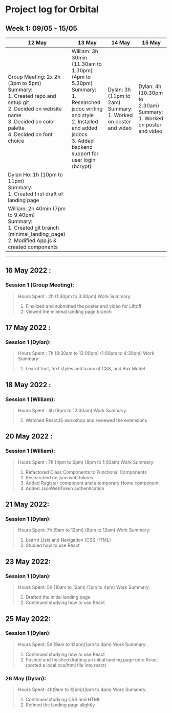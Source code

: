 # Project log for Orbital

## Week 1: 09/05 - 15/05

| 12 May | 13 May | 14 May | 15 May |
|--------|--------|--------|--------|
| Group Meeting: 2x 2h (3pm to 5pm) <br>Summary:<br>  1. Created repo and setup git<br>  2. Decided on website name<br>  3. Decided on color palette<br>  4. Decided on font choice | William: 3h 30min (11.30am to 1.30pm) (4pm to 5.30pm)<br>Summary:<br>  1. Researched jsdoc writing and style<br>  2. Installed and added jsdocs<br>  3. Added backend support for user login (bcrypt) | Dylan: 3h (11pm to 2am)<br>Summary:<br>  1. Worked on poster and video | Dylan: 4h (10.30pm to 2.30am)<br>Summary:<br>  1. Worked on poster and video |
| Dylan Ho: 1h (10pm to 11pm)<br>Summary:<br>  1. Created first draft of landing page |         |       |
| William: 2h 40min (7pm to 9.40pm)<br>Summary:<br>  1. Created git branch (minimal_landing_page)<br>  2. Modified App.js & created components   |  |  |   |

---

## 16 May 2022 :

### Session 1 (Group Meeting):
>Hours Spent : 2h (1:30pm to 3:30pm)
>Work Summary:
>1. Finalized and submitted the poster and video for Liftoff
>2. Viewed the minimal landing page branch


## 17 May 2022 : 

### Session 1 (Dylan):
>Hours Spent : 7h (8:30am to 12:00pm) (1:00pm to 4:30pm)
>Work Summary:
>1. Learnt font, text styles and Icons of CSS, and Box Model

## 18 May 2022 : 

### Session 1 (William):
>Hours Spent : 4h (8pm to 12:00am)
>Work Summary:
>1. Watched ReactJS workshop and reviewed the extensions

## 20 May 2022 : 

### Session 1 (William):
>Hours Spent : 7h (4pm to 6pm) (8pm to 1:00am)
>Work Summary:
>1. Refactored Class Components to Functional Components
>2. Researched on json web tokens
>3. Added Register component and a temporary Home component
>4. Added JsonWebToken authentication

## 21 May 2022:

### Session 1 (Dylan):
>Hours Spent: 7h (9am to 12pm) (8pm to 12am)
>Work Summary:
>1. Learnt Lists and Navigation (CSS HTML)
>2. Studied how to use React

## 23 May 2022:

### Session 1 (Dylan):
>Hours Spent: 5h (10am to 12pm) (1pm to 4pm)
>Work Summary:
>1. Drafted the initial landing page
>2. Continued studying how to use React

## 25 May 2022:

### Session 1 (Dylan):
>Hours Spent: 5h (9am to 12pm)(1pm to 3pm)
>Work Summary:
>1. Continued studying how to use React
>2. Pushed and finished drafting an initial landing page onto React (ported a local ccs/html file into react)

### 26 May (Dylan):
>Hours Spent: 4h(9am to 12pm)(3pm to 4pm)
>Work Sumamry:
>1. Continued studying CSS and HTML
>2. Refined the landing page slightly


